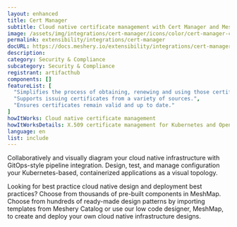 ```yaml
---
layout: enhanced
title: Cert Manager
subtitle: Cloud native certificate management with Cert Manager and Meshery
image: /assets/img/integrations/cert-manager/icons/color/cert-manager-color.svg
permalink: extensibility/integrations/cert-manager
docURL: https://docs.meshery.io/extensibility/integrations/cert-manager
description: 
category: Security & Compliance
subcategory: Security & Compliance
registrant: artifacthub
components: []
featureList: [
  "Simplifies the process of obtaining, renewing and using those certificates.",
  "Supports issuing certificates from a variety of sources.",
  "Ensures certificates remain valid and up to date."
]
howItWorks: Cloud native certificate management
howItWorksDetails: X.509 certificate management for Kubernetes and OpenShift
language: en
list: include
---
```

<p>

</p>
<p>
    Collaboratively and visually diagram your cloud native infrastructure with GitOps-style pipeline integration. Design, test, and manage configuration your Kubernetes-based, containerized applications as a visual topology.
</p>
<p>
    Looking for best practice cloud native design and deployment best practices? Choose from thousands of pre-built components in MeshMap. Choose from hundreds of ready-made design patterns by importing templates from Meshery Catalog or use our low code designer, MeshMap, to create and deploy your own cloud native infrastructure designs.
</p>
